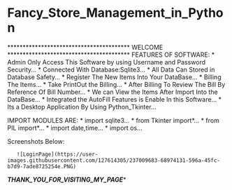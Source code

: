 # Fancy_Store_Management_in_Python

**************************************** WELCOME ****************************************
FEATURES OF SOFTWARE:
                 * Admin Only Access This Software by using Username and Password Security...
                 * Connected With Database:Sqlite3...
                 * All Data Can Stored in Database Safety...
                 * Register The New Items Into Your DataBase...
                 * Billing The Items...
                 * Take PrintOut the Billing...
                 * After Billing To Review The Bill By Reference Of Bill Number...
                 * We can View the Items After Import Into the DataBase...
                 * Integrated the AutoFill Features is Enable In this Software...
                 * Its a Desktop Application By Using Python_Tkinter...
                 
                 
IMPORT MODULES ARE:
                * import sqlite3...
                * from Tkinter import*...
                * from PIL import*...
                * import date,time...
                * import os...
                
Screenshots Below:
       
       
       
       
       
       ![LoginPage](https://user-images.githubusercontent.com/127614305/237009683-68974131-596a-45fc-b7d9-7ade8725254e.PNG)

       
       
       
       
                
                
*******************************THANK_YOU_FOR_VISITING_MY_PAGE********************************
